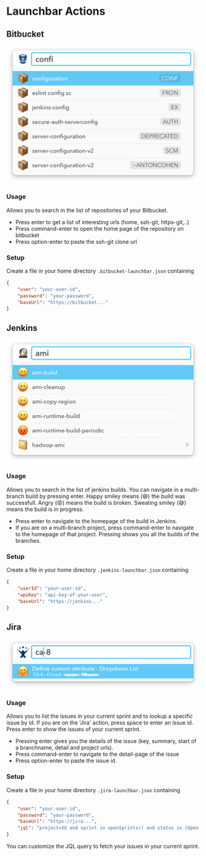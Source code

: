 # Launchbar Actions

## Bitbucket

![Bitbucket screenshot](img/bitbucket_screenshot.png)

### Usage

Allows you to search in the list of repositories of your Bitbucket.
- Press enter to get a list of interesting urls (home, ssh-git, https-git,..)
- Press command-enter to open the home page of the repository on bitbucket
- Press option-enter to paste the ssh-git clone url

### Setup
Create a file in your home directory `.bitbucket-launchbar.json` containing
```json
{
    "user": "your-user-id",
    "password": "your-password",
    "baseUrl": "https://bitbucket..."
}
```

## Jenkins

![Jenkins screenshot](img/jenkins_screenshot.png)

### Usage

Allows you to search in the list of jenkins builds. You can navigate in a multi-branch build by pressing enter. Happy smiley means (😄) the build was successfull. Angry (😡) means the build is broken. Sweating smiley (😅) means the build is in progress.

- Press enter to navigate to the homepage of the build in Jenkins.
- If you are on a multi-branch project, press command-enter to navigate to the homepage of that project. Pressing shows you all the builds of the branches.

### Setup
Create a file in your home directory `.jenkins-launchbar.json` containing
```json
{
    "userId": "your-user-id",
    "apiKey": "api-key-of-your-user",
    "baseUrl": "https://jenkins..."
}
```

## Jira

![Jira screenshot](img/jira_screenshot.png)

### Usage
Allows you to list the issues in your current sprint and to lookup a specific issue by id. If you are on the 'Jira' action, press space to enter an issue id. Press enter to show the issues of your current sprint.

- Pressing enter gives you the details of the issue (key, summary, start of a branchname, detail and project urls).
- Press command-enter to navigate to the detail-page of the issue
- Press option-enter to paste the issue id.

### Setup
Create a file in your home directory `.jira-launchbar.json` containing
```json
{
    "user": "your-user-id",
    "password": "your-password",
    "baseUrl": "https://jira...",
    "jql": "project=XX and sprint in openSprints() and status in (Open, 'In Progress', Review) and issuetype not in subtaskIssueTypes() order by status asc"
}
```
You can customize the JQL query to fetch your issues in your current sprint.
